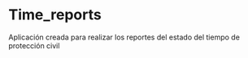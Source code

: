 # Time_reports
Aplicación creada para realizar los reportes del estado del tiempo de protección civil
